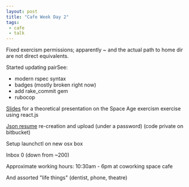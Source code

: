 ```yaml
---
layout: post
title: "Cafe Week Day 2"
tags:
 - cafe
 - talk
---
```


Fixed exercism permissions; apparently ~ and the actual path to home dir are not direct equivalents.

Started updating pairSee:

- modern rspec syntax
- badges (mostly broken right now)
- add rake_commit gem
- rubocop

[Slides](https://compwron.github.io/presentations/space_age/index.html) for a theoretical presentation on the Space Age exercism exercise using react.js

[Json resume](https://registry.jsonresume.org/compiledwrong) re-creation and upload (under a password) (code private on bitbucket)

Setup launchctl on new osx box

Inbox 0 (down from ~200)

Approximate working hours: 10:30am - 6pm at coworking space cafe

And assorted "life things" (dentist, phone, theatre)


